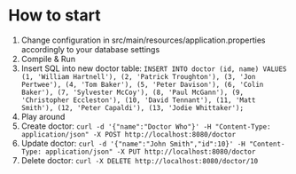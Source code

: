 # How to start

1. Change configuration in src/main/resources/application.properties accordingly to your database settings
2. Compile & Run
3. Insert SQL into new doctor table:
   ``INSERT INTO doctor (id, name)
      VALUES
      (1, 'William Hartnell'),
      (2, 'Patrick Troughton'),
      (3, 'Jon Pertwee'),
      (4, 'Tom Baker'),
      (5, 'Peter Davison'),
      (6, 'Colin Baker'),
      (7, 'Sylvester McCoy'),
      (8, 'Paul McGann'),
      (9, 'Christopher Eccleston'),
      (10, 'David Tennant'),
      (11, 'Matt Smith'),
      (12, 'Peter Capaldi'),
      (13, 'Jodie Whittaker');``
4. Play around
5. Create doctor: ``curl -d '{"name":"Doctor Who"}' -H "Content-Type: application/json" -X POST http://localhost:8080/doctor``
6. Update doctor: ``curl -d '{"name":"John Smith","id":10}' -H "Content-Type: application/json" -X PUT http://localhost:8080/doctor``
7. Delete doctor: ``curl -X DELETE http://localhost:8080/doctor/10``